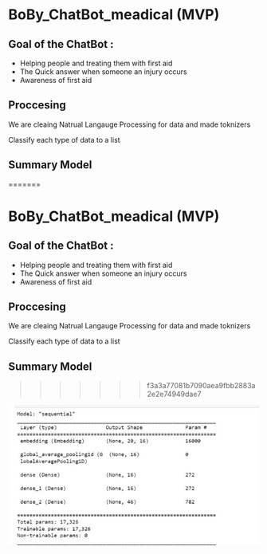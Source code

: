 
#  BoBy_ChatBot_meadical (MVP)


## Goal of the ChatBot :

- Helping people and treating them with first aid
- The Quick answer when someone an injury occurs
- Awareness of first aid




## Proccesing 

We are cleaing Natrual Langauge Processing for data and made toknizers 

Classify each type of data to a list


## Summary Model

=======
#  BoBy_ChatBot_meadical (MVP)


## Goal of the ChatBot :

- Helping people and treating them with first aid
- The Quick answer when someone an injury occurs
- Awareness of first aid




## Proccesing 

We are cleaing Natrual Langauge Processing for data and made toknizers 

Classify each type of data to a list


## Summary Model

>>>>>>> f3a3a77081b7090aea9fbb2883a2e2e74949dae7
<img src="summary.jpg">
